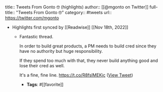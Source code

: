 title:: Tweets From Gonto 🤓 (highlights)
author:: [[@mgonto on Twitter]]
full-title:: "Tweets From Gonto 🤓"
category:: #tweets
url:: https://twitter.com/mgonto

- Highlights first synced by [[Readwise]] [[Nov 18th, 2022]]
	- Fantastic thread. 
	  
	  In order to build great products, a PM needs to build cred since they have no authority but huge responsibility. 
	  
	  If they spend too much with that, they never build anything good and lose their cred as well. 
	  
	  It's a fine, fine line. https://t.co/R8fsIMEKjc ([View Tweet](https://twitter.com/search?q=Fantastic%20thread.%20%20%20In%20order%20to%20build%20great%20products%2C%20a%20PM%20needs%20to%20build%20cred%20since%20they%20have%20no%20authority%20but%20huge%20responsibility.%20%20%20If%20they%20spend%20too%20much%20with%20that%2C%20they%20never%20build%20anything%20good%20and%20lose%20their%20cred%20as%20well.%20%20%20It%27s%20a%20fi%20%28from%3A%40mgonto%29))
		- **Tags**: #[[favorite]]